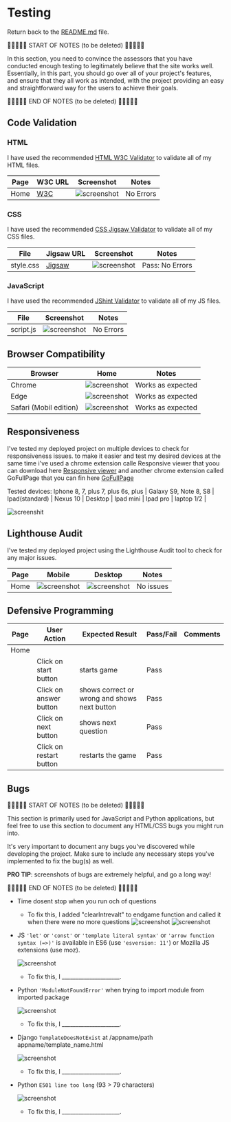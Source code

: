 # Testing

Return back to the [README.md](README.md) file.

🛑🛑🛑🛑🛑 START OF NOTES (to be deleted) 🛑🛑🛑🛑🛑

In this section, you need to convince the assessors that you have conducted enough testing to legitimately believe that the site works well.
Essentially, in this part, you should go over all of your project's features, and ensure that they all work as intended,
with the project providing an easy and straightforward way for the users to achieve their goals.

🛑🛑🛑🛑🛑 END OF NOTES (to be deleted) 🛑🛑🛑🛑🛑

## Code Validation

### HTML

I have used the recommended [HTML W3C Validator](https://validator.w3.org) to validate all of my HTML files.

| Page | W3C URL | Screenshot | Notes |
| --- | --- | --- | --- |
| Home | [W3C](https://validator.w3.org/nu/?doc=https%3A%2F%2Fjesperba01.github.io%2FProject-2%2Findex.html) | ![screenshot](assets/documentation/testing/htmltest2.png) | No Errors |

### CSS

I have used the recommended [CSS Jigsaw Validator](https://jigsaw.w3.org/css-validator) to validate all of my CSS files.

| File | Jigsaw URL | Screenshot | Notes |
| --- | --- | --- | --- |
| style.css | [Jigsaw](https://jigsaw.w3.org/css-validator/validator?uri=https%3A%2F%2Fjesperba01.github.io%2FProject-2) | ![screenshot](assets/documentation/testing/csstest.png) | Pass: No Errors |

### JavaScript

I have used the recommended [JShint Validator](https://jshint.com) to validate all of my JS files.

| File | Screenshot | Notes |
| --- | --- | --- |
| script.js | ![screenshot](assets/documentation/testing/jstest.png) | No Errors |

## Browser Compatibility

| Browser | Home | Notes |
| --- | --- | --- |
| Chrome | ![screenshot](assets/documentation/browsers/chrome.png) | Works as expected |
| Edge | ![screenshot](assets/documentation/browsers/edge.png) | Works as expected |
| Safari (Mobil edition)| ![screenshot](assets/documentation/browsers/safari.png) | Works as expected |

## Responsiveness

I've tested my deployed project on multiple devices to check for responsiveness issues.
to make it easier and test my desired devices at the same time i've used a chrome extension calle Responsive viewer that yoou can download here
[Responsive viewer](https://chromewebstore.google.com/detail/responsive-viewer/inmopeiepgfljkpkidclfgbgbmfcennb)
and another chrome extension called GoFullPage that you can fin here [GoFullPage](https://chromewebstore.google.com/detail/gofullpage-full-page-scre/fdpohaocaechififmbbbbbknoalclacl)

Tested devices: Iphone 8, 7, plus 7, plus 6s, plus | Galaxy S9, Note 8, S8 | Ipad(standard) | Nexus 10 | Desktop | Ipad mini | Ipad pro | laptop 1/2 |

![screenshit](assets/documentation/responsiveness/responsive-quiz.png)

## Lighthouse Audit

I've tested my deployed project using the Lighthouse Audit tool to check for any major issues.

| Page | Mobile | Desktop | Notes |
| --- | --- | --- | --- |
| Home | ![screenshot](assets/documentation/ligthhouse/ligth-mobil.png) | ![screenshot](assets/documentation/ligthhouse/ligth-desktop.png) | No issues |

## Defensive Programming

| Page | User Action | Expected Result | Pass/Fail | Comments |
| --- | --- | --- | --- | --- |
| Home | | | | |
| | Click on start button | starts game | Pass | |
| | Click on answer button | shows correct or wrong and shows next button | Pass | |
| | Click on next button | shows next question | Pass | |
| | Click on restart button | restarts the game | Pass | |

## Bugs

🛑🛑🛑🛑🛑 START OF NOTES (to be deleted) 🛑🛑🛑🛑🛑

This section is primarily used for JavaScript and Python applications,
but feel free to use this section to document any HTML/CSS bugs you might run into.

It's very important to document any bugs you've discovered while developing the project.
Make sure to include any necessary steps you've implemented to fix the bug(s) as well.

**PRO TIP**: screenshots of bugs are extremely helpful, and go a long way!

🛑🛑🛑🛑🛑 END OF NOTES (to be deleted) 🛑🛑🛑🛑🛑

- Time dosent stop when you run och of questions 

  - To fix this, I added "clearIntrevalt" to endgame function and called it when there were no more questions ![screenshot](assets/documentation/bugs/buglos1.png)
  ![screenshot](assets/documentation/bugs/buglos2.png)

- JS `'let'` or `'const'` or `'template literal syntax'` or `'arrow function syntax (=>)'` is available in ES6 (use `'esversion: 11'`) or Mozilla JS extensions (use moz).

    ![screenshot](documentation/bug02.png)

  - To fix this, I _____________________.

- Python `'ModuleNotFoundError'` when trying to import module from imported package

    ![screenshot](documentation/bug03.png)

  - To fix this, I _____________________.

- Django `TemplateDoesNotExist` at /appname/path appname/template_name.html

    ![screenshot](documentation/bug04.png)

  - To fix this, I _____________________.

- Python `E501 line too long` (93 > 79 characters)

    ![screenshot](documentation/bug04.png)

  - To fix this, I _____________________.

